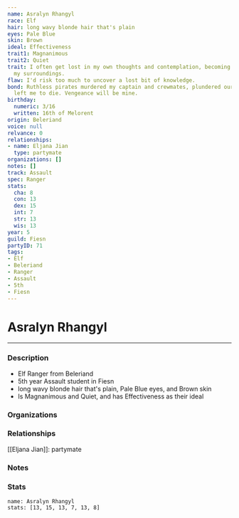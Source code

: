 ```yaml
---
name: Asralyn Rhangyl
race: Elf
hair: long wavy blonde hair that's plain
eyes: Pale Blue
skin: Brown
ideal: Effectiveness
trait1: Magnanimous
trait2: Quiet
trait: I often get lost in my own thoughts and contemplation, becoming oblivious to
  my surroundings.
flaw: I'd risk too much to uncover a lost bit of knowledge.
bond: Ruthless pirates murdered my captain and crewmates, plundered our ship, and
  left me to die. Vengeance will be mine.
birthday:
  numeric: 3/16
  written: 16th of Melorent
origin: Beleriand
voice: null
relvance: 0
relationships:
- name: Eljana Jian
  type: partymate
organizations: []
notes: []
track: Assault
spec: Ranger
stats:
  cha: 8
  con: 13
  dex: 15
  int: 7
  str: 13
  wis: 13
year: 5
guild: Fiesn
partyID: 71
tags:
- Elf
- Beleriand
- Ranger
- Assault
- 5th
- Fiesn
---
```

# Asralyn Rhangyl
---
### Description
- Elf Ranger from Beleriand
- 5th year Assault student in Fiesn
- long wavy blonde hair that's plain, Pale Blue eyes, and Brown skin
- Is Magnanimous and Quiet, and has Effectiveness as their ideal

### Organizations

### Relationships
[[Eljana Jian]]: partymate

### Notes

### Stats
```statblock
name: Asralyn Rhangyl
stats: [13, 15, 13, 7, 13, 8]
```